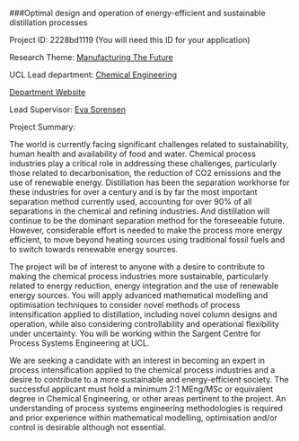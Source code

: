 ###Optimal design and operation of energy-efficient and sustainable distillation processes

Project ID: 2228bd1119
(You will need this ID for your application)

Research Theme: [Manufacturing The Future](../themes/manufacturing-the-future.md)

UCL Lead department: [Chemical Engineering](../departments/chemical-engineering.md)

[Department Website](https://www.ucl.ac.uk/chemical-engineering)

Lead Supervisor: [Eva Sorensen](https://iris.ucl.ac.uk/iris/browse/profile?upi=ESORE42)

Project Summary:

The world is currently facing significant challenges related to sustainability, human health and availability of food and water. Chemical process industries play a critical role in addressing these challenges, particularly those related to decarbonisation, the reduction of CO2 emissions and the use of renewable energy. Distillation has been the separation workhorse for these industries for over a century and is by far the most important separation method currently used, accounting for over 90% of all separations in the chemical and refining industries. And distillation will continue to be the dominant separation method for the foreseeable future. However, considerable effort is needed to make the process more energy efficient, to move beyond heating sources using traditional fossil fuels and to switch towards renewable energy sources.
 
 The project will be of interest to anyone with a desire to contribute to making the chemical process industries more sustainable, particularly related to energy reduction, energy integration and the use of renewable energy sources. You will apply advanced mathematical modelling and optimisation techniques to consider novel methods of process intensification applied to distillation, including novel column designs and operation, while also considering controllability and operational flexibility under uncertainty. You will be working within the Sargent Centre for Process Systems Engineering at UCL.
 
 We are seeking a candidate with an interest in becoming an expert in process intensification applied to the chemical process industries and a desire to contribute to a more sustainable and energy-efficient society. The successful applicant must hold a minimum 2:1 MEng/MSc or equivalent degree in Chemical Engineering, or other areas pertinent to the project. An understanding of process systems engineering methodologies is required and prior experience within mathematical modelling, optimisation and/or control is desirable although not essential.
